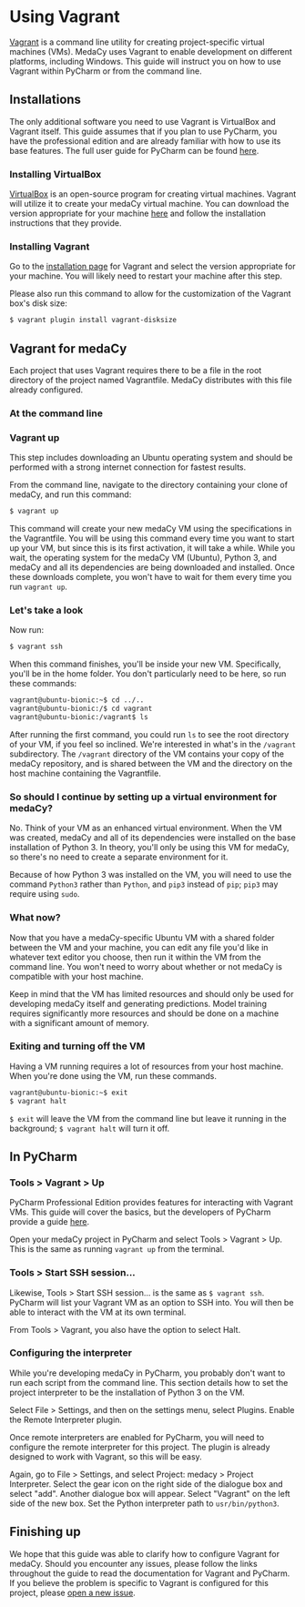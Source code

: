 # Using Vagrant

[Vagrant](https://www.vagrantup.com/) is a command line utility for creating project-specific virtual machines (VMs).
MedaCy uses Vagrant to enable development on different platforms, including Windows.
This guide will instruct you on how to use Vagrant within PyCharm or from the command line.

## Installations

The only additional software you need to use Vagrant is VirtualBox and Vagrant itself.
This guide assumes that if you plan to use PyCharm, you have the professional edition
and are already familiar with how to use its base features.
The full user guide for PyCharm can be found [here](https://www.jetbrains.com/help/pycharm/meet-pycharm.html).
 
### Installing VirtualBox

[VirtualBox](https://www.virtualbox.org/) is an open-source program for creating virtual machines.
Vagrant will utilize it to create your medaCy virtual machine.
You can download the version appropriate for your machine [here](https://www.virtualbox.org/wiki/Downloads)
and follow the installation instructions that they provide.

### Installing Vagrant

Go to the [installation page](https://www.vagrantup.com/downloads.html) for Vagrant and select the version
appropriate for your machine. You will likely need to restart your machine after this step.

Please also run this command to allow for the customization of the Vagrant box's disk size:
```bash
$ vagrant plugin install vagrant-disksize
```

## Vagrant for medaCy

Each project that uses Vagrant requires there to be a file in the root directory of the project named
Vagrantfile. MedaCy distributes with this file already configured. 

### At the command line

### Vagrant up

This step includes downloading an Ubuntu operating system and should be performed with a strong internet
connection for fastest results.

From the command line, navigate to the directory containing your clone of medaCy, and run this command:

```bash
$ vagrant up
```

This command will create your new medaCy VM using the specifications in the Vagrantfile.
You will be using this command every time you want to start up your VM, 
but since this is its first activation, it will take a while.
While you wait, the operating system for the medaCy VM (Ubuntu), Python 3, and medaCy and all its dependencies
are being downloaded and installed. Once these downloads complete, 
you won't have to wait for them every time you run `vagrant up`.

### Let's take a look

Now run:

```bash
$ vagrant ssh
```

When this command finishes, you'll be inside your new VM. Specifically, you'll be in the home folder.
You don't particularly need to be here, so run these commands:

```bash
vagrant@ubuntu-bionic:~$ cd ../..
vagrant@ubuntu-bionic:/$ cd vagrant
vagrant@ubuntu-bionic:/vagrant$ ls
```

After running the first command, you could run `ls` to see the root directory of your 
VM, if you feel so inclined. We're interested in what's in the `/vagrant` subdirectory. 
The `/vagrant` directory of the VM contains your copy of the medaCy repository, and is shared between the 
VM and the directory on the host machine containing the Vagrantfile.

### So should I continue by setting up a virtual environment for medaCy?

No. Think of your VM as an enhanced virtual environment. When the VM was created, medaCy
 and all of its dependencies were installed on the base installation of Python 3.
 In theory, you'll only be using this VM for medaCy, so there's no need to 
 create a separate environment for it.
 
Because of how Python 3 was installed on the VM, you will need to use the command `Python3` rather than `Python`,
and `pip3` instead of `pip`; `pip3` may require using `sudo`.
 
### What now?

Now that you have a medaCy-specific Ubuntu VM with a shared folder between the VM and your machine,
you can edit any file you'd like in whatever text editor you choose, then run it within the VM from
the command line. You won't need to worry about whether or not medaCy is compatible with your host machine.

Keep in mind that the VM has limited resources and should only be used for developing
medaCy itself and generating predictions. Model training requires significantly more resources and 
should be done on a machine with a significant amount of memory.

### Exiting and turning off the VM

Having a VM running requires a lot of resources from your host machine. When you're
done using the VM, run these commands.

```bash
vagrant@ubuntu-bionic:~$ exit
$ vagrant halt
```

`$ exit` will leave the VM from the command line but leave it running in the background;
`$ vagrant halt` will turn it off.

## In PyCharm

### Tools > Vagrant > Up

PyCharm Professional Edition provides features for interacting with Vagrant VMs.
This guide will cover the basics, but the developers of PyCharm provide a guide [here](https://www.jetbrains.com/help/pycharm/vagrant-support.html).

Open your medaCy project in PyCharm and select Tools > Vagrant > Up. This is the same
as running `vagrant up` from the terminal.

### Tools > Start SSH session...

Likewise, Tools > Start SSH session... is the same as `$ vagrant ssh`. PyCharm will list
your Vagrant VM as an option to SSH into. You will then be able to interact with the VM at
its own terminal.

From Tools > Vagrant, you also have the option to select Halt.

### Configuring the interpreter

While you're developing medaCy in PyCharm, you probably don't want to run each script from the command line.
This section details how to set the project interpreter to be the installation of Python 3 on the VM.

Select File > Settings, and then on the settings menu, select Plugins. Enable the
Remote Interpreter plugin. 

Once remote interpreters are enabled for PyCharm, you will need to configure the remote interpreter
for this project. The plugin is already designed to work with Vagrant, so this will be easy.

Again, go to File > Settings, and select Project: medacy > Project Interpreter. Select the gear
icon on the right side of the dialogue box and select "add". Another dialogue box will appear.
Select "Vagrant" on the left side of the new box. Set the Python interpreter path to 
`usr/bin/python3`.

## Finishing up

We hope that this guide was able to clarify how to configure Vagrant for medaCy.
Should you encounter any issues, please follow the links throughout the guide
to read the documentation for Vagrant and PyCharm. If you believe the problem is 
specific to Vagrant is configured for this project, please [open a new issue](https://github.com/NLPatVCU/medaCy/issues).